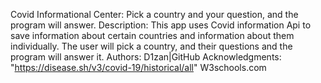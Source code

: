 Covid Informational Center:
    Pick a country and your question, and the program will answer.
Description:
    This app uses Covid information Api to save information about certain countries and information about them individually.
    The user will pick a country, and their questions and the program will answer it.
Authors:
    D1zan|GitHub
Acknowledgments:
    "https://disease.sh/v3/covid-19/historical/all"
     W3schools.com
